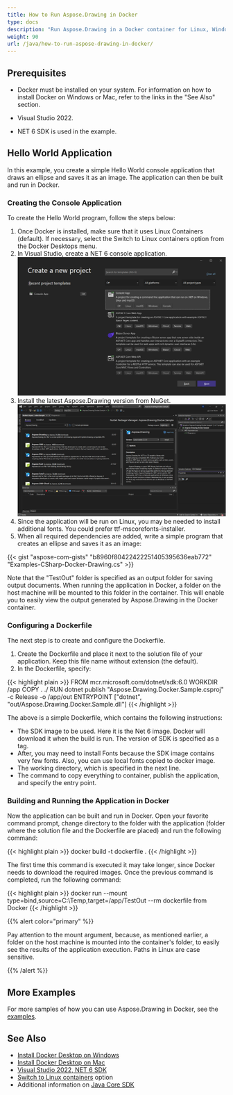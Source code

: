 ```yaml
---
title: How to Run Aspose.Drawing in Docker
type: docs
description: "Run Aspose.Drawing in a Docker container for Linux, Windows Server and any OS. "
weight: 90
url: /java/how-to-run-aspose-drawing-in-docker/
---
```


## Prerequisites

- Docker must be installed on your system. For information on how to install Docker on Windows or Mac, refer to the links in the "See Also" section.

- Visual Studio 2022.

- NET 6 SDK is used in the example.


## Hello World Application

In this example, you create a simple Hello World console application that draws an ellipse and saves it as an image. The application can then be built and run in Docker.

### Creating the Console Application

To create the Hello World program, follow the steps below:
1. Once Docker is installed, make sure that it uses Linux Containers (default). If necessary, select the Switch to Linux containers option from the Docker Desktops menu.
1. In Visual Studio, create a NET 6 console application.<br>
![A NET 6 console application project dialog](create-a-new-project.png)<br>
1. Install the latest Aspose.Drawing version from NuGet.<br>
![Aspose.Drawing on NuGet](nuget-aspose-drawing.png)<br>
1. Since the application will be run on Linux, you may be needed to install additional fonts. You could prefer ttf-mscorefonts-installer.
1. When all required dependencies are added, write a simple program that creates an ellipse and saves it as an image:<br>

{{< gist "aspose-com-gists" "b8960f80422422251405395636eab772" "Examples-CSharp-Docker-Drawing.cs" >}}

Note that the "TestOut" folder is specified as an output folder for saving output documents. When running the application in Docker, a folder on the host machine will be mounted to this folder in the container. This will enable you to easily view the output generated by Aspose.Drawing in the Docker container.

### Configuring a Dockerfile

The next step is to create and configure the Dockerfile.

1. Create the Dockerfile and place it next to the solution file of your application. Keep this file name without extension (the default).
1. In the Dockerfile, specify:

{{< highlight plain >}}
FROM mcr.microsoft.com/dotnet/sdk:6.0
WORKDIR /app
COPY . ./
RUN dotnet publish "Aspose.Drawing.Docker.Sample.csproj" -c Release -o /app/out
ENTRYPOINT ["dotnet", "out/Aspose.Drawing.Docker.Sample.dll"]
{{< /highlight >}}

The above is a simple Dockerfile, which contains the following instructions:

- The SDK image to be used. Here it is the Net 6 image. Docker will download it when the build is run. The version of SDK is specified as a tag.
- After, you may need to install Fonts because the SDK image contains very few fonts. Also, you can use local fonts copied to docker image.
- The working directory, which is specified in the next line.
- The command to copy everything to container, publish the application, and specify the entry point.

### Building and Running the Application in Docker

Now the application can be built and run in Docker. Open your favorite command prompt, change directory to the folder with the application (folder where the solution file and the Dockerfile are placed) and run the following command:

{{< highlight plain >}}
docker build -t dockerfile .
{{< /highlight >}}

The first time this command is executed it may take longer, since Docker needs to download the required images. Once the previous command is completed, run the following command:

{{< highlight plain >}}
docker run --mount type=bind,source=C:\Temp,target=/app/TestOut --rm dockerfile from Docker
{{< /highlight >}}

{{% alert color="primary" %}} 

Pay attention to the mount argument, because, as mentioned earlier, a folder on the host machine is mounted into the container's folder, to easily see the results of the application execution. Paths in Linux are case sensitive.

{{% /alert %}}


## More Examples

For more samples of how you can use Aspose.Drawing in Docker, see the [examples](https://github.com/aspose-drawing/Aspose.Drawing-for-Java).


## See Also

- [Install Docker Desktop on Windows](https://docs.docker.com/docker-for-windows/install/)
- [Install Docker Desktop on Mac](https://docs.docker.com/docker-for-mac/install/)
- [Visual Studio 2022, NET 6 SDK](https://docs.microsoft.com/en-us/dotnet/core/install/windows?tabs=net60#dependencies)
- [Switch to Linux containers](https://docs.docker.com/docker-for-windows/#switch-between-windows-and-linux-containers) option
- Additional information on [Java Core SDK](https://hub.docker.com/_/microsoft-dotnet-sdk)
